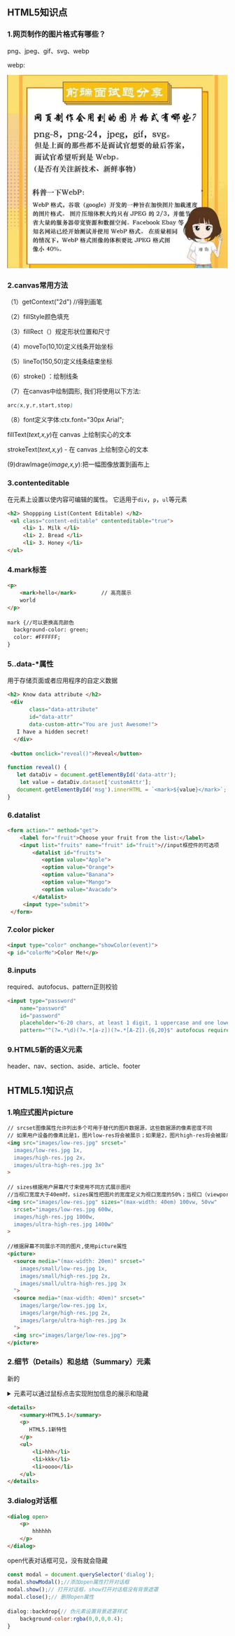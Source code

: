 ## HTML5知识点

### 1.网页制作的图片格式有哪些？

png、jpeg、gif、svg、webp

webp:

![C05E066739AA9ED4409F4F760A2C17E8](images/C05E066739AA9ED4409F4F760A2C17E8.jpg)

### 2.canvas常用方法

（1）getContext("2d") //得到画笔

（2）fillStyle颜色填充

（3）fillRect（）规定形状位置和尺寸

（4）moveTo(10,10)定义线条开始坐标

（5）lineTo(150,50)定义线条结束坐标

（6）stroke() ：绘制线条

（7）在canvas中绘制圆形, 我们将使用以下方法:

```css
arc(x,y,r,start,stop)
```

（8）font定义字体:ctx.font="30px Arial";

fillText(*text,x,y*)在 canvas 上绘制实心的文本

strokeText(*text,x,y*) - 在 canvas 上绘制空心的文本

  (9)drawImage(*image,x,y*):把一幅图像放置到画布上

### 3.contenteditable

在元素上设置以使内容可编辑的属性。 它适用于`div`，`p`，`ul`等元素

```html
<h2> Shoppping List(Content Editable) </h2>
 <ul class="content-editable" contenteditable="true">
     <li> 1. Milk </li>
     <li> 2. Bread </li>
     <li> 3. Honey </li>
</ul>
```

### 4.mark标签

```html
<p>
    <mark>hello</mark>        // 高亮展示
    world
</p>

mark {//可以更换高亮颜色
  background-color: green;
  color: #FFFFFF;
}
```

### 5..data-*属性

用于存储页面或者应用程序的自定义数据

```html
<h2> Know data attribute </h2>
 <div 
       class="data-attribute" 
       id="data-attr" 
       data-custom-attr="You are just Awesome!"> 
   I have a hidden secret!
  </div>

 <button onclick="reveal()">Reveal</button>
```

```js
function reveal() {
   let dataDiv = document.getElementById('data-attr');
    let value = dataDiv.dataset['customAttr'];
   document.getElementById('msg').innerHTML = `<mark>${value}</mark>`;
}
```

### 6.datalist

```html
<form action="" method="get">
    <label for="fruit">Choose your fruit from the list:</label>
    <input list="fruits" name="fruit" id="fruit">//input框控件的可选项
        <datalist id="fruits">
           <option value="Apple">
           <option value="Orange">
           <option value="Banana">
           <option value="Mango">
           <option value="Avacado">
        </datalist>
     <input type="submit">
 </form>  
```

### 7.color picker

```html
<input type="color" onchange="showColor(event)">
<p id="colorMe">Color Me!</p>
```

### 8.inputs

required、autofocus、pattern正则校验

```html
<input type="password" 
    name="password" 
    id="password" 
    placeholder="6-20 chars, at least 1 digit, 1 uppercase and one lowercase letter" 
    pattern="^(?=.*\d)(?=.*[a-z])(?=.*[A-Z]).{6,20}$" autofocus required>
```

### 9.HTML5新的语义元素

header、nav、section、aside、article、footer

## HTML5.1知识点

### 1.响应式图片picture

```html
// srcset图像属性允许列出多个可用于替代的图片数据源，这些数据源的像素密度不同
// 如果用户设备的像素比是1，图片low-res将会被展示；如果是2，图片high-res将会被展示；如果是3或者更大，图片ultra-high-res将会被展示
<img src="images/low-res.jpg" srcset="
  images/low-res.jpg 1x, 
  images/high-res.jpg 2x, 
  images/ultra-high-res.jpg 3x"
>

// sizes根据用户屏幕尺寸来使用不同方式展示图片
//当视口宽度大于40em时，sizes属性把图片的宽度定义为视口宽度的50%；当视口（viewport）宽度小于或者等于40em时，把图片宽度定义为视口宽度的100%。
<img src="images/low-res.jpg" sizes="(max-width: 40em) 100vw, 50vw"
  srcset="images/low-res.jpg 600w, 
  images/high-res.jpg 1000w, 
  images/ultra-high-res.jpg 1400w"
>

//根据屏幕不同展示不同的图片,使用picture属性
<picture>
  <source media="(max-width: 20em)" srcset="
    images/small/low-res.jpg 1x,
    images/small/high-res.jpg 2x, 
    images/small/ultra-high-res.jpg 3x
  ">
  <source media="(max-width: 40em)" srcset="
    images/large/low-res.jpg 1x,
    images/large/high-res.jpg 2x, 
    images/large/ultra-high-res.jpg 3x
  ">
  <img src="images/large/low-res.jpg">
</picture>
```

### 2.细节（Details）和总结（Summary）元素

新的<details>和<summary>元素可以通过鼠标点击实现附加信息的展示和隐藏

```html
<details>
    <summary>HTML5.1</summary>
    <p>
       HTML5.1新特性
    </p>
    <ul>
        <li>hhh</li>
        <li>kkk</li>
        <li>oooo</li>
    </ul>
</details>
```

### 3.dialog对话框

```html
<dialog open>
	<p>
        hhhhhh
    </p>
</dialog>
```

open代表对话框可见，没有就会隐藏

```js
const modal = document.querySelector('dialog');
modal.showModal();//添加open属性打开对话框
modal.show();// 打开对话框，show打开对话框没有背景遮罩
modal.close();// 删除open属性

dialog::backdrop{// 伪元素设置背景遮罩样式
    background-color:rgba(0,0,0,0.4);
}
```


